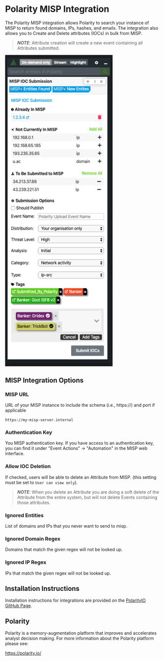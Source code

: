 # Polarity MISP Integration

The Polarity MISP integration allows Polarity to search your instance of MISP to return found domains, IPs, hashes, and emails.  The integration also allows you to Create and Delete attributes (IOCs) in bulk from MISP.

> ***NOTE***: Attribute creation will create a new event containing all Attributes submitted.

<div>
  <img width="350px" alt="Integration Example" src="./assets/integration-example.png">
</div>

## MISP Integration Options

### MISP URL

URL of your MISP instance to include the schema (i.e., https://) and port if applicable

```
https://my-misp-server.internal
```

### Authentication Key

You MISP authentication key. If you have access to an authentication key, you can find it under "Event Actions" -> "Automation" in the MISP web interface.

### Allow IOC Deletion

If checked, users will be able to delete an Attribute from MISP. (this setting must be set to `User can view only`).

> ***NOTE***: When you delete an Attribute you are doing a soft delete of the Attribute from the entire system, but will not delete Events containing those attributes.

### Ignored Entities
List of domains and IPs that you never want to send to misp.

### Ignored Domain Regex
Domains that match the given regex will not be looked up.

### Ignored IP Regex
IPs that match the given regex will not be looked up.

## Installation Instructions

Installation instructions for integrations are provided on the [PolarityIO GitHub Page](https://polarityio.github.io/).

## Polarity

Polarity is a memory-augmentation platform that improves and accelerates analyst decision making.  For more information about the Polarity platform please see:

https://polarity.io/
